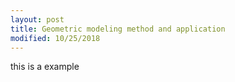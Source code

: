```yaml
---
layout: post
title: Geometric modeling method and application
modified: 10/25/2018
---
```


this is a example
